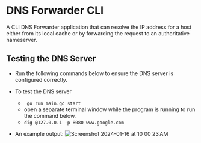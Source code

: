 # DNS Forwarder CLI
A CLI DNS Forwarder application that can resolve the IP address for a host either from its local cache or by forwarding the request to an authoritative nameserver.

## Testing the DNS Server
- Run the following commands below to ensure the DNS server is configured correctly.

- To test the DNS server
  * ` go run main.go start`
  * open a separate terminal window while the program is running to run the command below.
  * `dig @127.0.0.1 -p 8080 www.google.com`

- An example output:
  ![Screenshot 2024-01-16 at 10 00 23 AM](https://github.com/luka2220/DNS-Forwarder/assets/42144047/f3152265-f9be-4954-a5b2-06f6e1d47cf1)
